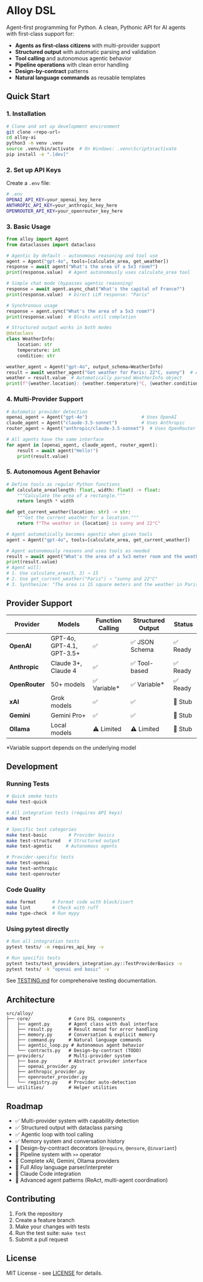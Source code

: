 # Alloy DSL

Agent-first programming for Python. A clean, Pythonic API for AI agents with first-class support for:

- **Agents as first-class citizens** with multi-provider support
- **Structured output** with automatic parsing and validation  
- **Tool calling** and autonomous agentic behavior
- **Pipeline operations** with clean error handling
- **Design-by-contract** patterns
- **Natural language commands** as reusable templates

## Quick Start

### 1. Installation

```bash
# Clone and set up development environment
git clone <repo-url>
cd alloy-ai
python3 -m venv .venv
source .venv/bin/activate  # On Windows: .venv\Scripts\activate
pip install -e ".[dev]"
```

### 2. Set up API Keys

Create a `.env` file:

```bash
# .env
OPENAI_API_KEY=your_openai_key_here
ANTHROPIC_API_KEY=your_anthropic_key_here
OPENROUTER_API_KEY=your_openrouter_key_here
```

### 3. Basic Usage

```python
from alloy import Agent
from dataclasses import dataclass

# Agentic by default - autonomous reasoning and tool use
agent = Agent("gpt-4o", tools=[calculate_area, get_weather])
response = await agent("What's the area of a 5x3 room?")
print(response.value)  # Agent autonomously uses calculate_area tool

# Simple chat mode (bypasses agentic reasoning)  
response = await agent.async_chat("What's the capital of France?")
print(response.value)  # Direct LLM response: "Paris"

# Synchronous usage
response = agent.sync("What's the area of a 5x3 room?")
print(response.value)  # Blocks until completion

# Structured output works in both modes
@dataclass
class WeatherInfo:
    location: str
    temperature: int
    condition: str

weather_agent = Agent("gpt-4o", output_schema=WeatherInfo)
result = await weather_agent("Get weather for Paris: 22°C, sunny")  # Agentic mode
weather = result.value  # Automatically parsed WeatherInfo object
print(f"{weather.location}: {weather.temperature}°C, {weather.condition}")
```

### 4. Multi-Provider Support

```python
# Automatic provider detection
openai_agent = Agent("gpt-4o")                    # Uses OpenAI
claude_agent = Agent("claude-3.5-sonnet")         # Uses Anthropic  
router_agent = Agent("anthropic/claude-3.5-sonnet")  # Uses OpenRouter

# All agents have the same interface
for agent in [openai_agent, claude_agent, router_agent]:
    result = await agent("Hello!")
    print(result.value)
```

### 5. Autonomous Agent Behavior

```python
# Define tools as regular Python functions
def calculate_area(length: float, width: float) -> float:
    """Calculate the area of a rectangle."""
    return length * width

def get_current_weather(location: str) -> str:
    """Get the current weather for a location."""
    return f"The weather in {location} is sunny and 22°C"

# Agent automatically becomes agentic when given tools
agent = Agent("gpt-4o", tools=[calculate_area, get_current_weather])

# Agent autonomously reasons and uses tools as needed
result = await agent("What's the area of a 5x3 meter room and the weather in Paris?")
print(result.value)  
# Agent will:
# 1. Use calculate_area(5, 3) → 15
# 2. Use get_current_weather("Paris") → "sunny and 22°C"  
# 3. Synthesize: "The area is 15 square meters and the weather in Paris is sunny and 22°C"
```

## Provider Support

| Provider | Models | Function Calling | Structured Output | Status |
|----------|--------|-----------------|-------------------|---------|
| **OpenAI** | GPT-4o, GPT-4.1, GPT-3.5+ | ✅ | ✅ JSON Schema | ✅ Ready |
| **Anthropic** | Claude 3+, Claude 4 | ✅ | ✅ Tool-based | ✅ Ready |
| **OpenRouter** | 50+ models | ✅ Variable* | ✅ Variable* | ✅ Ready |
| **xAI** | Grok models | ✅ | ✅ | 🚧 Stub |
| **Gemini** | Gemini Pro+ | ✅ | ✅ | 🚧 Stub |
| **Ollama** | Local models | ⚠️ Limited | ⚠️ Limited | 🚧 Stub |

*Variable support depends on the underlying model

## Development

### Running Tests

```bash
# Quick smoke tests
make test-quick

# All integration tests (requires API keys)
make test

# Specific test categories
make test-basic        # Provider basics
make test-structured   # Structured output
make test-agentic     # Autonomous agents

# Provider-specific tests
make test-openai
make test-anthropic
make test-openrouter
```

### Code Quality

```bash
make format      # Format code with black/isort
make lint        # Check with ruff
make type-check  # Run mypy
```

### Using pytest directly

```bash
# Run all integration tests
pytest tests/ -m requires_api_key -v

# Run specific tests
pytest tests/test_providers_integration.py::TestProviderBasics -v
pytest tests/ -k "openai and basic" -v
```

See [TESTING.md](TESTING.md) for comprehensive testing documentation.

## Architecture

```
src/alloy/
├── core/              # Core DSL components
│   ├── agent.py       # Agent class with dual interface
│   ├── result.py      # Result monad for error handling
│   ├── memory.py      # Conversation & explicit memory
│   ├── command.py     # Natural language commands
│   ├── agentic_loop.py # Autonomous agent behavior
│   └── contracts.py   # Design-by-contract (TODO)
├── providers/         # Multi-provider system
│   ├── base.py        # Abstract provider interface
│   ├── openai_provider.py
│   ├── anthropic_provider.py
│   ├── openrouter_provider.py
│   └── registry.py    # Provider auto-detection
└── utilities/         # Helper utilities
```

## Roadmap

- ✅ Multi-provider system with capability detection
- ✅ Structured output with dataclass parsing
- ✅ Agentic loop with tool calling
- ✅ Memory system and conversation history  
- 🚧 Design-by-contract decorators (`@require`, `@ensure`, `@invariant`)
- 🚧 Pipeline system with `>>` operator
- 🚧 Complete xAI, Gemini, Ollama providers
- 🚧 Full Alloy language parser/interpreter
- 🚧 Claude Code integration
- 🚧 Advanced agent patterns (ReAct, multi-agent coordination)

## Contributing

1. Fork the repository
2. Create a feature branch
3. Make your changes with tests
4. Run the test suite: `make test`
5. Submit a pull request

## License

MIT License - see [LICENSE](LICENSE) for details.